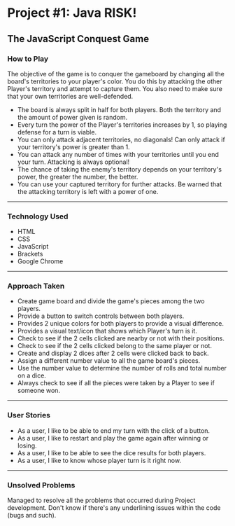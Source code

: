 # Project #1: Java RISK!
## The JavaScript Conquest Game

### How to Play

The objective of the game is to conquer the gameboard by changing all the board's territories to your player's color. You do this by attacking the other Player's territory and attempt to capture them. You also need to make sure that your own territories are well-defended.

- The board is always split in half for both players. Both the territory and the amount of power given is random.
- Every turn the power of the Player's territories increases by 1, so playing defense for a turn is viable.
- You can only attack adjacent territories, no diagonals! Can only attack if your territory's power is greater than 1.
- You can attack any number of times with your territories until you end your turn. Attacking is always optional!
- The chance of taking the enemy's territory depends on your territory's power, the greater the number, the better.
- You can use your captured territory for further attacks. Be warned that the attacking territory is left with a power of one.

---

### Technology Used

- HTML
- CSS
- JavaScript
- Brackets
- Google Chrome

---

### Approach Taken

- Create game board and divide the game's pieces among the two players.
- Provide a button to switch controls between both players.
- Provides 2 unique colors for both players to provide a visual difference.
- Provides a visual text/icon that shows which Player's turn is it.
- Check to see if the 2 cells clicked are nearby or not with their positions.
- Check to see if the 2 cells clicked belong to the same player or not.
- Create and display 2 dices after 2 cells were clicked back to back.
- Assign a different number value to all the game board's pieces.
- Use the number value to determine the number of rolls and total number on a dice.
- Always check to see if all the pieces were taken by a Player to see if someone won.

---

### User Stories

- As a user, I like to be able to end my turn with the click of a button.
- As a user, I like to restart and play the game again after winning or losing.
- As a user, I like to be able to see the dice results for both players.
- As a user, I like to know whose player turn is it right now. 

---

### Unsolved Problems

Managed to resolve all the problems that occurred during Project development. Don't know if there's any underlining issues within the code (bugs and such).